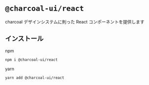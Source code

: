 # `@charcoal-ui/react`

charcoal デザインシステムに則った React コンポーネントを提供します

## インストール

npm

```
npm i @charcoal-ui/react
```

yarn

```
yarn add @charcoal-ui/react
```
